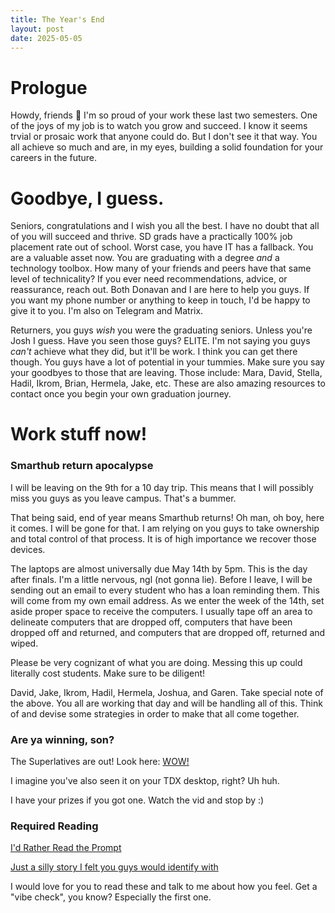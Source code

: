 ```yaml
---
title: The Year's End
layout: post
date: 2025-05-05
---
```


# Prologue
Howdy, friends 🤠
I'm so proud of your work these last two semesters. One of the joys of my job is to watch you grow and succeed. I know it seems trvial or prosaic work that anyone could do. But I don't see it that way. You all achieve so much and are, in my eyes, building a solid foundation for your careers in the future.

# Goodbye, I guess.
Seniors, congratulations and I wish you all the best. I have no doubt that all of you will succeed and thrive. SD grads have a practically 100% job placement rate out of school. Worst case, you have IT has a fallback. You are a valuable asset now. You are graduating with a degree _and_ a technology toolbox. How many of your friends and peers have that same level of technicality? If you ever need recommendations, advice, or reassurance, reach out. Both Donavan and I are here to help you guys. If you want my phone number or anything to keep in touch, I'd be happy to give it to you. I'm also on Telegram and Matrix.

Returners, you guys _wish_ you were the graduating seniors. Unless you're Josh I guess. Have you seen those guys? ELITE. I'm not saying you guys _can't_ achieve what they did, but it'll be work. I think you can get there though. You guys have a lot of potential in your tummies. Make sure you say your goodbyes to those that are leaving. Those include: Mara, David, Stella, Hadil, Ikrom, Brian, Hermela, Jake, etc. These are also amazing resources to contact once you begin your own graduation journey.

# Work stuff now!
### Smarthub return apocalypse
I will be leaving on the 9th for a 10 day trip. This means that I will possibly miss you guys as you leave campus. That's a bummer.

That being said, end of year means Smarthub returns! Oh man, oh boy, here it comes. I will be gone for that. I am relying on you guys to take ownership and total control of that process. It is of high importance we recover those devices.

The laptops are almost universally due May 14th by 5pm. This is the day after finals. I'm a little nervous, ngl (not gonna lie). Before I leave, I will be sending out an email to every student who has a loan reminding them. This will come from my own email address. As we enter the week of the 14th, set aside proper space to receive the computers. I usually tape off an area to delineate computers that are dropped off, computers that have been dropped off and returned, and computers that are dropped off, returned and wiped.

Please be very cognizant of what you are doing. Messing this up could literally cost students. Make sure to be diligent!

David, Jake, Ikrom, Hadil, Hermela, Joshua, and Garen. Take special note of the above. You all are working that day and will be handling all of this. Think of and devise some strategies in order to make that all come together.

### Are ya winning, son?
The Superlatives are out! Look here: [WOW!](https://media.ithaca.edu/media/Spring+25+SD+Awards7secs/1_fz7cudkj)

I imagine you've also seen it on your TDX desktop, right? Uh huh.

I have your prizes if you got one. Watch the vid and stop by :)


### Required Reading
[I'd Rather Read the Prompt](https://claytonwramsey.com/blog/prompt/)

[Just a silly story I felt you guys would identify with](https://oxfordamerican.org/oa-now/the-alabama-landline-that-keeps-ringing)

I would love for you to read these and talk to me about how you feel. Get a "vibe check", you know? Especially the first one.